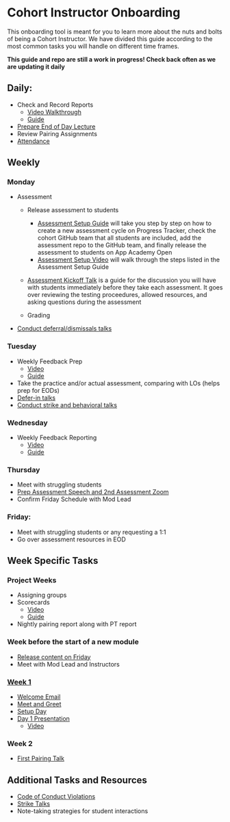 # Cohort Instructor Onboarding

This onboarding tool is meant for you to learn more about the nuts and bolts of being a Cohort Instructor.
We have divided this guide according to the most common tasks you will handle on different time frames.

**This guide and repo are still a work in progress!  Check back often as we are updating it daily**


## Daily:
- Check and Record Reports
    - <a href='https://drive.google.com/file/d/13M4bZwuyI0rrYboyecdJuKKCL_Ax-q5f/view?usp=sharing' target='_blank'>Video Walkthrough</a>
    - <a href='https://docs.google.com/document/d/1UCKSdlGsvQgS9eeQXfrZTzEKENwrkxVc_teEDy-DHgA/edit?usp=sharing' target='_blank'>Guide</a>
- <a href='https://drive.google.com/drive/folders/1_IrXZaXeQRmLMysoHVqDmkBboIHKuzvq?usp=sharing' target='_blank'>Prepare End of Day Lecture</a>
- Review Pairing Assignments
- <a href='https://drive.google.com/drive/folders/1haxqHCwELELK1LUYrT3--lKyI6gN-4B8?usp=sharing' target='_blank'>Attendance</a>

## Weekly

### Monday
- Assessment
    - Release assessment to students
        - <a href='https://github.com/bradsimpson213/AppAcademy-Cohort-Instructional-Assistant-Onboarding-Guide/blob/master/assessments/assessment-setup.md' target='_blank'>Assessment Setup Guide</a> will take you step by step on how to create a new assessment cycle on Progress Tracker, check the cohort GitHub team that all students are included, add the assessment repo to the GitHub team, and finally release the assessment to students on App Academy Open
        - <a href='https://drive.google.com/file/d/13ZLIFt4YoWpw2cZaOvN0KD-xINwnsiIt/view?usp=sharing' target='_blank'>Assessment Setup Video</a> will walk through the steps listed in the Assessment Setup Guide

    - <a href='https://github.com/bradsimpson213/AppAcademy-Cohort-Instructional-Assistant-Onboarding-Guide/blob/master/assessments/assessment-delivery.md' target='_blank'>Assessment Kickoff Talk</a> is a guide for the discussion you will have with students immediately before they take each assessment.  It goes over reviewing the testing proceedures, allowed resources, and asking questions during the assessment

    - Grading

- <a href='https://docs.google.com/document/d/1YqzRq94F5-I_Z5TIucjSQ_z8WBK6Dd9a_1tb5a25xbg/edit' target='_blank'>Conduct deferral/dismissals talks</a>

### Tuesday
- Weekly Feedback Prep
    - <a href='https://drive.google.com/file/d/1g0g5GlKUBrOYnsJajiA0KKcOUtttI8rO/view?usp=sharing' target='_blank'>Video</a>
    - <a href='https://docs.google.com/document/d/1_epmozsCWIzyYEuoUBeWnJJ3wnuP0zbQh2RLsc-1A0c/edit?usp=sharing' target='_blank'>Guide</a>
- Take the practice and/or actual assessment, comparing with LOs (helps prep for EODs)
- <a href='https://docs.google.com/document/d/1535oKtUUetipgQ-1EXdsUQTJWJgIVE0PFfYqlJb7Ims/edit?usp=sharing' target='_blank'>Defer-in talks</a>
- <a href='https://docs.google.com/document/d/1qepGvdL1i_rpEk9TWXy5_dDXOdrg42Hwlk9oFPF3QtU/edit' target='_blank'>Conduct strike and behavioral talks</a>

### Wednesday
- Weekly Feedback Reporting
    - <a href='https://drive.google.com/file/d/1g0g5GlKUBrOYnsJajiA0KKcOUtttI8rO/view?usp=sharing' target='_blank'>Video</a>
    - <a href='https://docs.google.com/document/d/1_epmozsCWIzyYEuoUBeWnJJ3wnuP0zbQh2RLsc-1A0c/edit?usp=sharing' target='_blank'>Guide</a>

### Thursday
- Meet with struggling students
- <a href='https://docs.google.com/document/u/0/d/1qtaOuaM9d_OMrICUl1NBzYhN9WOl0RiogxpHqlz9YlQ/edit' target='_blank'>Prep Assessment Speech and 2nd Assessment Zoom</a>
- Confirm Friday Schedule with Mod Lead

### Friday:
- Meet with struggling students or any requesting a 1:1
- Go over assessment resources in EOD

## Week Specific Tasks
### Project Weeks
- Assigning groups
- Scorecards
    - <a href='https://drive.google.com/file/d/1DhX2v2Zk4xoEh254DJMIKpWWwuq0_eUN/view?usp=sharing' target='_blank'>Video</a>
    - <a href='https://drive.google.com/file/d/1DhX2v2Zk4xoEh254DJMIKpWWwuq0_eUN/view?usp=sharing' target='_blank'>Guide</a>
- Nightly pairing report along with PT report

### Week before the start of a new module
- <a href='https://appacademyio.atlassian.net/wiki/spaces/IN/pages/1784938501/Add+Course+Content+in+AAO' target='_blank'>Release content on Friday</a>
- Meet with Mod Lead and Instructors

### <a href='https://drive.google.com/file/d/1vnsnbvlfFMQe9206-V26mjNLGcF5WS20/view?usp=sharing' target='_blank'>Week 1</a>
- <a href='https://docs.google.com/document/d/1whi6GD_Yud2OVZ58VQW_vBAZ7GzRDS7_HyAJKtoT-sk/edit?usp=sharing' target='_blank'>Welcome Email</a>
- <a href='https://docs.google.com/document/d/1GNEJTmiS0n_Q_UCznA9XO9YkZ-zesgTKJtjgRKr1kU8/edit?usp=sharing' target='_blank'>Meet and Greet</a>
- <a href='https://github.com/appacademy/unified-setup' target='_blank'>Setup Day</a>
- <a href='https://docs.google.com/presentation/d/1hAbNFDdHvEDgW6DN05auIcSWZZ2l4felgxElPYVnGfQ/edit?usp=sharing' target='_blank'>Day 1 Presentation</a>
    - <a href='https://drive.google.com/file/d/171H_bJxkXrBqiw_RhTpJD1hIrshLKyNw/view?usp=sharing' target='_blank'>Video</a>

### Week 2
- <a href='https://docs.google.com/presentation/d/14slBPgJWBTEQScL3iB--LVV8Fw6hYZ__2vLrdfWh3sc/edit?usp=sharing' target='_blank'>First Pairing Talk</a>

## Additional Tasks and Resources
- <a href='https://docs.google.com/document/d/1L5jTuU4feY9ofPodfT0JRgeqv-wCAHMH8yv0oAiH8f8/edit' target='_blank'>Code of Conduct Violations</a>
- <a href='https://docs.google.com/document/d/1qepGvdL1i_rpEk9TWXy5_dDXOdrg42Hwlk9oFPF3QtU/edit' target='_blank'>Strike Talks</a>
- Note-taking strategies for student interactions

